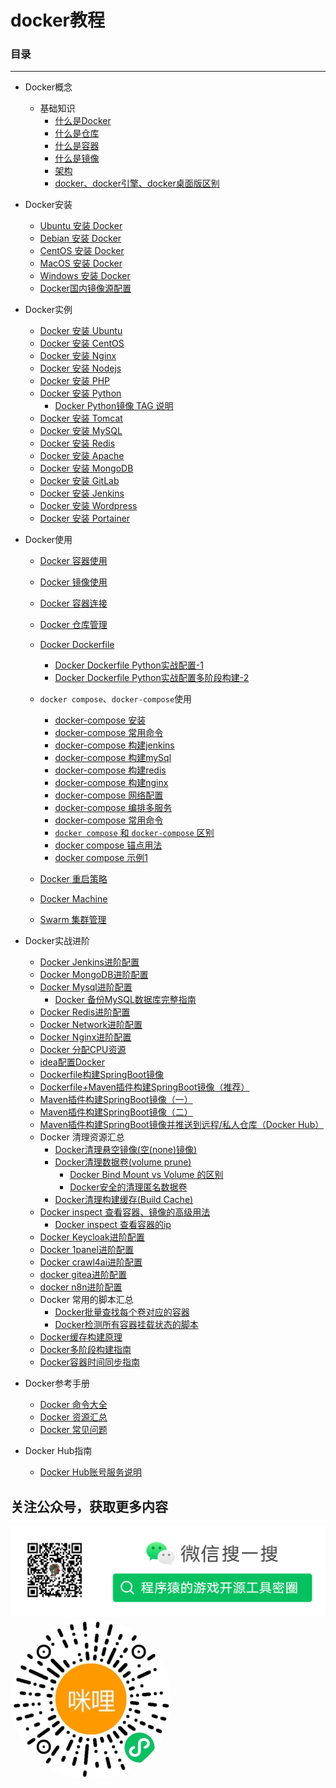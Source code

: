 # docker教程 

### 目录

---

* Docker概念
  + 基础知识
    - [什么是Docker](./concepts/what-is-docker.md)
    - [什么是仓库](./concepts/what-is-registry.md)
    - [什么是容器](./concepts/what-is-a-container.md)
    - [什么是镜像](./concepts/what-is-an-image.md)
    - [架构](./concepts/framework.md)
    - [docker、docker引擎、docker桌面版区别](./concepts/docker-engine-desktop-diff.md)


* Docker安装
  + [Ubuntu 安装 Docker](./install/ubuntu-install-docker.md)
  + [Debian 安装 Docker](./install/debian-install-docker.md)
  + [CentOS 安装 Docker](./install/centos-install-docker.md)
  + [MacOS 安装 Docker](./install/macos-install-docker.md)
  + [Windows 安装 Docker](./install/windows-install-docker.md)
  + [Docker国内镜像源配置](./install/docker-mirror.md)


* Docker实例
  + [Docker 安装 Ubuntu](./install/docker-install-ubuntu.md)
  + [Docker 安装 CentOS](./install/docker-install-centos.md)
  + [Docker 安装 Nginx](./install/docker-install-nginx.md)
  + [Docker 安装 Nodejs](./install/docker-install-node.md)
  + [Docker 安装 PHP](./install/docker-install-php.md)
  + [Docker 安装 Python](./install/docker-install-python.md)
    + [Docker Python镜像 TAG 说明](./install/docker-install-python-tags.md)
  + [Docker 安装 Tomcat](./install/docker-install-tomcat.md)
  + [Docker 安装 MySQL](./install/docker-install-mysql.md)
  + [Docker 安装 Redis](./install/docker-install-redis.md)
  + [Docker 安装 Apache](./install/docker-install-apache.md)
  + [Docker 安装 MongoDB](./install/docker-install-mongodb.md)
  + [Docker 安装 GitLab](./install/docker-install-gitlab.md)
  + [Docker 安装 Jenkins](./install/docker-install-jenkins.md)
  + [Docker 安装 Wordpress](./install/docker-install-wordpress.md)
  + [Docker 安装 Portainer](./install/docker-install-portainer.md)


* Docker使用
  + [Docker 容器使用](./usage/docker-container-usage.md)
  + [Docker 镜像使用](./usage/docker-image-usage.md)
  + [Docker 容器连接](./usage/docker-container-connection.md)
  + [Docker 仓库管理](./usage/docker-repository.md)
  + [Docker Dockerfile](./usage/docker-dockerfile.md)
    + [Docker Dockerfile Python实战配置-1](./usage/docker-dockerfile-simple1.md)
    + [Docker Dockerfile Python实战配置多阶段构建-2](./usage/docker-dockerfile-simple2.md)
  + `docker compose`、`docker-compose`使用
    + [docker-compose 安装](./usage/docker-compose.md)
    + [docker-compose 常用命令](./docker-compose/docker-compose-common-command.md)
    + [docker-compose 构建jenkins](./docker-compose/docker-compose-jenkins.md)
    + [docker-compose 构建mySql](./docker-compose/docker-compose-mysql.md)
    + [docker-compose 构建redis](./docker-compose/docker-compose-redis.md)
    + [docker-compose 构建nginx](./docker-compose/docker-compose-nginx.md)
    + [docker-compose 网络配置](./docker-compose/docker-compose-network.md)
    + [docker-compose 编排多服务](./docker-compose/docker-compose-build-servers.md)
    + [docker-compose 常用命令](./docker-compose/docker-compose-common-command.md)
    + [`docker compose` 和 `docker-compose` 区别](./manual/diff/docker-compose-vs-compose-diff.md)
    + [docker compose 锚点用法](./docker-compose/docker-compose-anchor.md)
    + [docker compose 示例1](./docker-compose/docker-compose-simple-1.md)
    
  + [Docker 重启策略](./usage/docker-restart.md)
  + [Docker Machine](./usage/docker-machine.md)
  + [Swarm 集群管理](./usage/docker-swarm.md)


* Docker实战进阶
  + [Docker Jenkins进阶配置](./advanced/docker-jenkins-advanced.md)
  + [Docker MongoDB进阶配置](./advanced/docker-mogongdb-advanced.md)
  + [Docker Mysql进阶配置](./advanced/docker-mysql-advanced.md)
    + [Docker 备份MySQL数据库完整指南](./advanced/docker-mysql-backup.md)
  + [Docker Redis进阶配置](./advanced/docker-redis-advanced.md)
  + [Docker Network进阶配置](./advanced/docker-network-advanced.md)
  + [Docker Nginx进阶配置](./advanced/docker-nginx-advanced.md)
  + [Docker 分配CPU资源](./advanced/docker-cpu-advanced.md)
  + [idea配置Docker](./advanced/docker-idea-advanced.md)
  + [Dockerfile构建SpringBoot镜像](./advanced/docker-dockerfile-springboot-advanced.md)
  + [Dockerfile+Maven插件构建SpringBoot镜像（推荐）](./advanced/docker-dockerfile-maven-springboot-advanced.md)
  + [Maven插件构建SpringBoot镜像（一）](./advanced/docker-maven-build-image.md)
  + [Maven插件构建SpringBoot镜像（二）](./advanced/docker-maven-build-image-2.md)
  + [Maven插件构建SpringBoot镜像并推送到远程/私人仓库（Docker Hub）](./advanced/docker-maven-build-image-remote-advanced.md)
  + Docker 清理资源汇总
    + [Docker清理悬空镜像(空(none)镜像)](./advanced/docker-none-image.md)
    + [Docker清理数据卷(volume prune)](./advanced/docker-clear-volume.md)
      + [Docker Bind Mount vs Volume 的区别](./advanced/docker-volume-vs-bind-mount.md)
      + [Docker安全的清理匿名数据卷](./advanced/docker-safe-clear-volume.md)
    + [Docker清理构建缓存(Build Cache)](./advanced/docker-clear-build-cache.md)
  + [Docker inspect 查看容器、镜像的高级用法](./advanced/docker-inspect-advanced.md)
    + [Docker inspect 查看容器的ip](./advanced/docker-inspect-ip.md)
  + [Docker Keycloak进阶配置](./advanced/docker-keycloak-advanced.md)
  + [Docker 1panel进阶配置](./advanced/docker-1panel.md)
  + [Docker crawl4ai进阶配置](./advanced/docker-crawl4ai.md)
  + [docker gitea进阶配置](./advanced/gitea/readme.md)
  + [docker n8n进阶配置](./advanced/n8n/n8n.md)
  + Docker 常用的脚本汇总
    + [Docker批量查找每个卷对应的容器](./advanced/docker-find-volume-container-mapping.md)
    + [Docker检测所有容器挂载状态的脚本](./advanced/docker-inspect-advanced-sh-1.md)
  + [Docker缓存构建原理](./advanced/docker-build-cache.md)
  + [Docker多阶段构建指南](./advanced/docker-multi-stage-builds.md)
  + [Docker容器时间同步指南](./advanced/docker-sync-time.md)

* Docker参考手册
  + [Docker 命令大全](./manual/docker-command-manual.md)
  + [Docker 资源汇总](./manual/docker-resources.md)
  + [Docker 常见问题](./manual/docker-problem.md)

* Docker Hub指南
  + [Docker Hub账号服务说明](./docker-hub/docker-hub-service.md)

## 关注公众号，获取更多内容

<img src="assets/mp_qrcode.png">
<img src="assets/gh_96a4edd298d2_258.jpg" style="border-radius: 50%">

